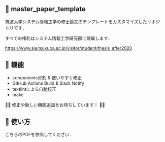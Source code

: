 ## 🦕 master_paper_template

筑波大学システム情報工学の修士論文のテンプレートをカスタマイズしたリポジトリです．

すべての権利はシステム情報工学研究郡に帰属します．

https://www.sie.tsukuba.ac.jp/visitor/student/thesis_after2020

## 🦕 機能

- components分割 & 使いやすく修正
- GitHub Actions Build & Slack Notify
- textlintによる自動校正
- make

<!-- textlint-disable -->
🦕🦕 修正や新しい機能追加をお待ちしています！ 🦕🦕
<!-- textlint-enable -->

## 🦕 使い方

こちらのPDFを参照してください．
